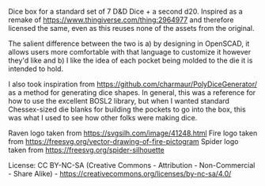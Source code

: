 Dice box for a standard set of 7 D&D Dice + a second d20.  Inspired as a remake of https://www.thingiverse.com/thing:2964977 and therefore licensed the same, even as this reuses none of the assets from the original.

The salient difference between the two is a) by designing in OpenSCAD, it allows users more comfortable with that language to customize it however they'd like and b) I like the idea of each pocket being molded to the die it is intended to hold.

I also took inspiration from https://github.com/charmaur/PolyDiceGenerator/ as a method for generating dice shapes.  In general, this was a reference for how to use the excellent BOSL2 library, but when I wanted standard Chessex-sized die blanks for building the pockets to go into the box, this was what I used to see how other folks were making dice.

Raven logo taken from https://svgsilh.com/image/41248.html
Fire logo taken from https://freesvg.org/vector-drawing-of-fire-pictogram
Spider logo taken from https://freesvg.org/spider-silhouette

License: CC BY-NC-SA (Creative Commons - Attribution - Non-Commercial - Share Alike) - https://creativecommons.org/licenses/by-nc-sa/4.0/
